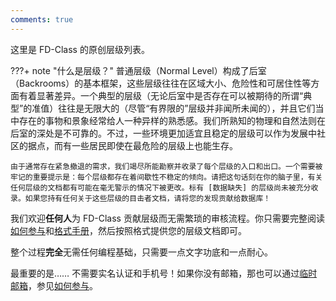 ```yaml
---
comments: true
---
```


这里是 FD-Class 的原创层级列表。

???+ note "什么是层级？"
    普通层级（Normal Level）构成了后室（Backrooms）的基本框架，这些层级往往在区域大小、危险性和可居住性等方面有着显著差异。一个典型的层级（无论后室中是否存在可以被期待的所谓“典型”的准值）往往是无限大的（尽管“有界限的”层级并非闻所未闻的），并且它们当中存在的事物和景象经常给人一种异样的熟悉感。我们所熟知的物理和自然法则在后室的深处是不可靠的。不过，一些环境更加适宜且稳定的层级可以作为发展中社区的据点，而有一些居民即使在最危险的层级上也能生存。

    由于通常存在紧急撤退的需求，我们竭尽所能勘察并收录了每个层级的入口和出口。一个需要被牢记的重要提示是：每个层级都存在着间歇性不稳定的倾向。请把这句话刻在你的脑子里，有关任何层级的文档都有可能在毫无警示的情况下被更改。标有 [数据缺失] 的层级尚未被充分收录。如果您持有任何关于这些层级的目击者文档，请将您的发现贡献给数据库！

我们欢迎**任何人**为 FD-Class 贡献层级而无需繁琐的审核流程。你只需要完整阅读[如何参与](https://chocolateater.github.io/FD-Class/Joinin/)和[格式手册](https://chocolateater.github.io/FD-Class/Format/)，然后按照格式提供您的层级文档即可。

整个过程**完全**无需任何编程基础，只需要一点文字功底和一点耐心。

最重要的是…… 不需要实名认证和手机号！如果你没有邮箱，那也可以通过[临时邮箱](https://linshiyou.com)，参见[如何参与](https://chocolateater.github.io/FD-Class/Joinin/)。